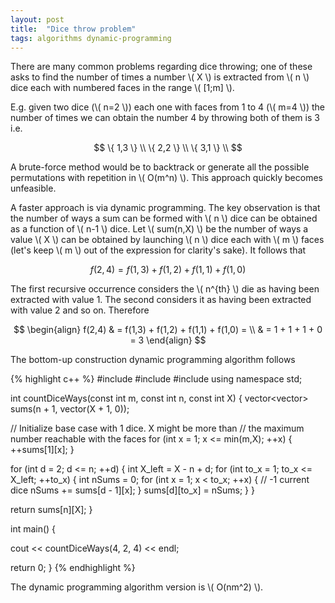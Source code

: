 ```yaml
---
layout: post
title:  "Dice throw problem"
tags: algorithms dynamic-programming
---
```


There are many common problems regarding dice throwing; one of these asks to find the number of times a number \\( X \\) is extracted from \\( n \\) dice each with numbered faces in the range \\( [1;m] \\).

E.g. given two dice (\\( n=2 \\)) each one with faces from 1 to 4 (\\( m=4 \\)) the number of times we can obtain the number 4 by throwing both of them is 3 i.e.

$$ \{ 1,3 \} \\ 
   \{ 2,2 \} \\
   \{ 3,1 \} \\
$$

A brute-force method would be to backtrack or generate all the possible permutations with repetition in \\( O(m^n) \\). This approach quickly becomes unfeasible. 

A faster approach is via dynamic programming. The key observation is that the number of ways a sum can be formed with \\( n \\) dice can be obtained as a function of \\( n-1 \\) dice. Let \\( sum(n,X) \\) be the number of ways a value \\( X \\) can be obtained by launching \\( n \\) dice each with \\( m \\) faces (let's keep \\( m \\) out of the expression for clarity's sake). It follows that

$$ 
f(2,4) = f(1,3) + f(1,2) + f(1,1) + f(1,0)
$$

The first recursive occurrence considers the \\( n^{th} \\) die as having been extracted with value 1. The second considers it as having been extracted with value 2 and so on. Therefore

$$
\begin{align}
f(2,4) & = f(1,3) + f(1,2) + f(1,1) + f(1,0) = \\
       & = 1 + 1 + 1 + 0 = 3
\end{align}
$$

The bottom-up construction dynamic programming algorithm follows

{% highlight c++ %}
#include <iostream>
#include <vector>
#include <algorithm>
using namespace std;

int countDiceWays(const int m, const int n, const int X) {
  vector<vector<int>> sums(n + 1, vector<int>(X + 1, 0));

  // Initialize base case with 1 dice. X might be more than
  // the maximum number reachable with the faces
  for (int x = 1; x <= min(m,X); ++x) {
    ++sums[1][x];
  }

  for (int d = 2; d <= n; ++d) {
    int X_left = X - n + d;
    for (int to_x = 1; to_x <= X_left; ++to_x) {
      int nSums = 0;
      for (int x = 1; x < to_x; ++x) { // -1 current dice
        nSums += sums[d - 1][x];
      }
      sums[d][to_x] = nSums;
    }
  }

  return sums[n][X];
}


int main() {
  
  cout << countDiceWays(4, 2, 4) << endl;

  return 0;
}
{% endhighlight %}

The dynamic programming algorithm version is \\( O(nm^2) \\).